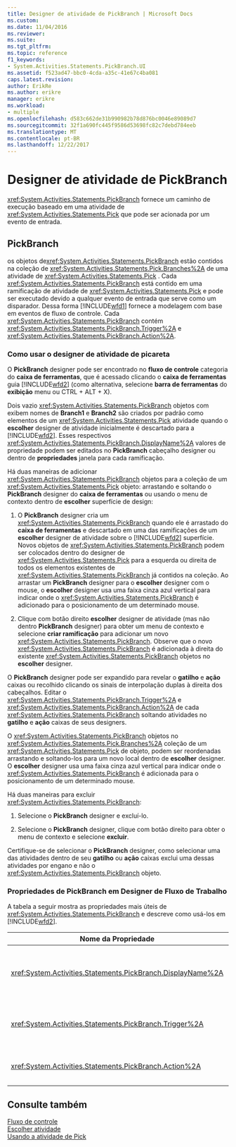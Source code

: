 ```yaml
---
title: Designer de atividade de PickBranch | Microsoft Docs
ms.custom: 
ms.date: 11/04/2016
ms.reviewer: 
ms.suite: 
ms.tgt_pltfrm: 
ms.topic: reference
f1_keywords:
- System.Activities.Statements.PickBranch.UI
ms.assetid: f523ad47-bbc0-4cda-a35c-41e67c4ba081
caps.latest.revision: 
author: ErikRe
ms.author: erikre
manager: erikre
ms.workload:
- multiple
ms.openlocfilehash: d583c662de31b990982b78d876bc0046e89089d7
ms.sourcegitcommit: 32f1a690fc445f9586d53698fc82c7debd784eeb
ms.translationtype: MT
ms.contentlocale: pt-BR
ms.lasthandoff: 12/22/2017
---
```

# <a name="pickbranch-activity-designer"></a>Designer de atividade de PickBranch
<xref:System.Activities.Statements.PickBranch> fornece um caminho de execução baseado em uma atividade de <xref:System.Activities.Statements.Pick> que pode ser acionada por um evento de entrada.  
  
## <a name="pickbranch"></a>PickBranch  
 os objetos de<xref:System.Activities.Statements.PickBranch> estão contidos na coleção de <xref:System.Activities.Statements.Pick.Branches%2A> de uma atividade de <xref:System.Activities.Statements.Pick> . Cada <xref:System.Activities.Statements.PickBranch> está contido em uma ramificação de atividade de <xref:System.Activities.Statements.Pick> e pode ser executado devido a qualquer evento de entrada que serve como um disparador. Dessa forma [!INCLUDE[wfd1](../workflow-designer/includes/wfd1_md.md)] fornece a modelagem com base em eventos de fluxo de controle. Cada <xref:System.Activities.Statements.PickBranch> contém <xref:System.Activities.Statements.PickBranch.Trigger%2A> e <xref:System.Activities.Statements.PickBranch.Action%2A>.  
  
### <a name="how-to-use-the-pick-activity-designer"></a>Como usar o designer de atividade de picareta  
 O **PickBranch** designer pode ser encontrado no **fluxo de controle** categoria do **caixa de ferramentas**, que é acessado clicando o **caixa de ferramentas** guia [!INCLUDE[wfd2](../workflow-designer/includes/wfd2_md.md)] (como alternativa, selecione **barra de ferramentas** do **exibição** menu ou CTRL + ALT + X).  
  
 Dois vazio <xref:System.Activities.Statements.PickBranch> objetos com exibem nomes de **Branch1** e **Branch2** são criados por padrão como elementos de um <xref:System.Activities.Statements.Pick> atividade quando o **escolher** designer de atividade inicialmente é descartado para a [!INCLUDE[wfd2](../workflow-designer/includes/wfd2_md.md)]. Esses respectivos <xref:System.Activities.Statements.PickBranch.DisplayName%2A> valores de propriedade podem ser editados no **PickBranch** cabeçalho designer ou dentro de **propriedades** janela para cada ramificação.  
  
 Há duas maneiras de adicionar <xref:System.Activities.Statements.PickBranch> objetos para a coleção de um <xref:System.Activities.Statements.Pick> objeto: arrastando e soltando o **PickBranch** designer do **caixa de ferramentas** ou usando o menu de contexto dentro de **escolher** superfície de design:  
  
1.  O **PickBranch** designer cria um <xref:System.Activities.Statements.PickBranch> quando ele é arrastado do **caixa de ferramentas** e descartado em uma das ramificações de um **escolher** designer de atividade sobre o [!INCLUDE[wfd2](../workflow-designer/includes/wfd2_md.md)] superfície. Novos objetos de <xref:System.Activities.Statements.PickBranch> podem ser colocados dentro do designer de <xref:System.Activities.Statements.Pick> para a esquerda ou direita de todos os elementos existentes de <xref:System.Activities.Statements.PickBranch> já contidos na coleção. Ao arrastar um **PickBranch** designer para o **escolher** designer com o mouse, o **escolher** designer usa uma faixa cinza azul vertical para indicar onde o <xref:System.Activities.Statements.PickBranch> é adicionado para o posicionamento de um determinado mouse.  
  
2.  Clique com botão direito **escolher** designer de atividade (mas não dentro **PickBranch** designer) para obter um menu de contexto e selecione **criar ramificação** para adicionar um novo <xref:System.Activities.Statements.PickBranch>. Observe que o novo <xref:System.Activities.Statements.PickBranch> é adicionada à direita do existente <xref:System.Activities.Statements.PickBranch> objetos no **escolher** designer.  
  
 O **PickBranch** designer pode ser expandido para revelar o **gatilho** e **ação** caixas ou recolhido clicando os sinais de interpolação duplas à direita dos cabeçalhos. Editar o <xref:System.Activities.Statements.PickBranch.Trigger%2A> e <xref:System.Activities.Statements.PickBranch.Action%2A> de cada <xref:System.Activities.Statements.PickBranch> soltando atividades no **gatilho** e **ação** caixas de seus designers.  
  
 O <xref:System.Activities.Statements.PickBranch> objetos no <xref:System.Activities.Statements.Pick.Branches%2A> coleção de um <xref:System.Activities.Statements.Pick> de objeto, podem ser reordenadas arrastando e soltando-los para um novo local dentro de **escolher** designer. O **escolher** designer usa uma faixa cinza azul vertical para indicar onde o <xref:System.Activities.Statements.PickBranch> é adicionada para o posicionamento de um determinado mouse.  
  
 Há duas maneiras para excluir <xref:System.Activities.Statements.PickBranch>:  
  
1.  Selecione o **PickBranch** designer e excluí-lo.  
  
2.  Selecione o **PickBranch** designer, clique com botão direito para obter o menu de contexto e selecione **excluir**.  
  
 Certifique-se de selecionar o **PickBranch** designer, como selecionar uma das atividades dentro de seu **gatilho** ou **ação** caixas exclui uma dessas atividades por engano e não o <xref:System.Activities.Statements.PickBranch> objeto.  
  
### <a name="pickbranch-properties-in-the-workflow-designer"></a>Propriedades de PickBranch em Designer de Fluxo de Trabalho  
 A tabela a seguir mostra as propriedades mais úteis de <xref:System.Activities.Statements.PickBranch> e descreve como usá-los em [!INCLUDE[wfd2](../workflow-designer/includes/wfd2_md.md)].  
  
|Nome da Propriedade|Necessária|Uso|  
|-------------------|--------------|-----------|  
|<xref:System.Activities.Statements.PickBranch.DisplayName%2A>|False|O nome amigável exibido no cabeçalho do **PickBranch** designer. O valor padrão é ramificação.<br /><br /> Embora não seja necessário <xref:System.Activities.Activity.DisplayName%2A> restrita, é uma prática recomendada usar um.|  
|<xref:System.Activities.Statements.PickBranch.Trigger%2A>|verdadeiro|Cada <xref:System.Activities.Statements.PickBranch> contém uma ação de <xref:System.Activities.Statements.PickBranch.Trigger%2A> que pode chamar <xref:System.Activities.Statements.PickBranch.Action%2A>.|  
|<xref:System.Activities.Statements.PickBranch.Action%2A>|False|Cada <xref:System.Activities.Statements.PickBranch> contém <xref:System.Activities.Statements.PickBranch.Action%2A> que é executado se disparado.|  
  
## <a name="see-also"></a>Consulte também  
 [Fluxo de controle](../workflow-designer/control-flow-activity-designers.md)   
 [Escolher atividade](/dotnet/framework/windows-workflow-foundation/pick-activity)   
 [Usando a atividade de Pick](/dotnet/framework/windows-workflow-foundation/samples/using-the-pick-activity)